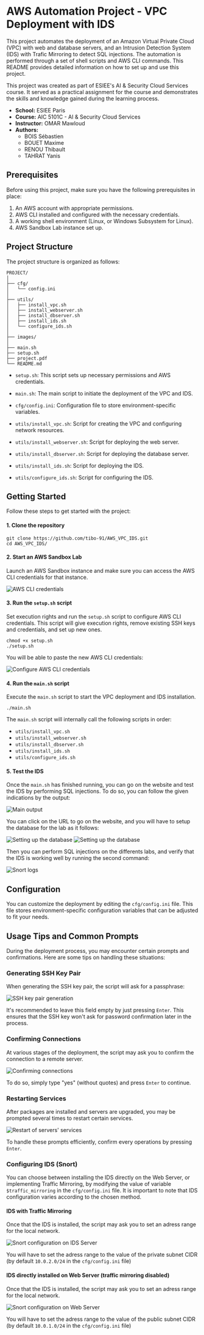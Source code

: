 # AWS Automation Project - VPC Deployment with IDS

This project automates the deployment of an Amazon Virtual Private Cloud (VPC) with web and database servers, and an Intrusion Detection System (IDS) with Trafic Mirroring to detect SQL injections. The automation is performed through a set of shell scripts and AWS CLI commands. This README provides detailed information on how to set up and use this project.

This project was created as part of ESIEE's AI & Security Cloud Services course. It served as a practical assignment for the course and demonstrates the skills and knowledge gained during the learning process.

- **School:** ESIEE Paris
- **Course:** AIC 5101C - AI & Security Cloud Services
- **Instructor:** OMAR Mawloud
- **Authors:** 
   - BOIS Sébastien
   - BOUET Maxime
   - RENOU Thibault
   - TAHRAT Yanis

## Prerequisites

Before using this project, make sure you have the following prerequisites in place:

1. An AWS account with appropriate permissions.
2. AWS CLI installed and configured with the necessary credentials.
3. A working shell environment (Linux, or Windows Subsystem for Linux).
4. AWS Sandbox Lab instance set up.

## Project Structure

The project structure is organized as follows:

```
PROJECT/
│ 
├── cfg/
│   └── config.ini
│ 
├── utils/
│   ├── install_vpc.sh
│   ├── install_webserver.sh
│   ├── install_dbserver.sh
│   ├── install_ids.sh
│   └── configure_ids.sh
│
├── images/
│
├── main.sh
├── setup.sh
├── project.pdf
└── README.md
```

- `setup.sh`: This script sets up necessary permissions and AWS credentials.

- `main.sh`: The main script to initiate the deployment of the VPC and IDS.

- `cfg/config.ini`: Configuration file to store environment-specific variables.

- `utils/install_vpc.sh`: Script for creating the VPC and configuring network resources.

- `utils/install_webserver.sh`: Script for deploying the web server.

- `utils/install_dbserver.sh`: Script for deploying the database server.

- `utils/install_ids.sh`: Script for deploying the IDS.

- `utils/configure_ids.sh`: Script for configuring the IDS.

## Getting Started

Follow these steps to get started with the project:

#### 1. Clone the repository

   ```shell
   git clone https://github.com/tibo-91/AWS_VPC_IDS.git
   cd AWS_VPC_IDS/
   ```

#### 2. Start an AWS Sandbox Lab

   Launch an AWS Sandbox instance and make sure you can access the AWS CLI credentials for that instance.

   ![AWS CLI credentials](images/AWS_CLI_credentials.png)

#### 3. Run the `setup.sh` script

   Set execution rights and run the `setup.sh` script to configure AWS CLI credentials. This script will give execution rights, remove existing SSH keys and credentials, and set up new ones. 

   ```shell
   chmod +x setup.sh
   ./setup.sh
   ```

   You will be able to paste the new AWS CLI credentials:

   ![Configure AWS CLI credentials](images/setup_sh.png)

#### 4. Run the `main.sh` script

   Execute the `main.sh` script to start the VPC deployment and IDS installation.

   ```shell
   ./main.sh
   ```
   The `main.sh` script will internally call the following scripts in order:
   - `utils/install_vpc.sh`
   - `utils/install_webserver.sh`
   - `utils/install_dbserver.sh`
   - `utils/install_ids.sh`
   - `utils/configure_ids.sh`   

#### 5. Test the IDS

   Once the `main.sh` has finished running, you can go on the website and test the IDS by performing SQL injections.
   To do so, you can follow the given indications by the output:

   ![Main output](images/main_output.png)

   You can click on the URL to go on the website, and you will have to setup the database for the lab as it follows:

   ![Setting up the database](images/setup_db.png)
   ![Setting up the database](images/setup_db2.png)

   Then you can perform SQL injections on the differents labs, and verify that the IDS is working well by running the second command:

   ![Snort logs](images/snort_logs.png)

## Configuration

You can customize the deployment by editing the `cfg/config.ini` file. 
This file stores environment-specific configuration variables that can be adjusted to fit your needs.

## Usage Tips and Common Prompts

During the deployment process, you may encounter certain prompts and confirmations. Here are some tips on handling these situations:

### Generating SSH Key Pair

When generating the SSH key pair, the script will ask for a passphrase:

![SSH key pair generation](images/ssh_empty_passphrase.png)

It's recommended to leave this field empty by just pressing `Enter`. 
This ensures that the SSH key won't ask for password confirmation later in the process.

### Confirming Connections

At various stages of the deployment, the script may ask you to confirm the connection to a remote server.

![Confirming connections](images/confirm_connections.png)

To do so, simply type "yes" (without quotes) and press `Enter` to continue.

### Restarting Services

After packages are installed and servers are upgraded, you may be prompted several times to restart certain services. 

![Restart of servers' services](images/service_restart.png)

To handle these prompts efficiently, confirm every operations by pressing `Enter`.

### Configuring IDS (Snort)

You can choose between installing the IDS directly on the Web Server, or implementing Traffic Mirroring, by modifying the value of variable `$traffic_mirroring` in the `cfg/config.ini` file. It is important to note that IDS configuration varies according to the chosen method.

#### IDS with Traffic Mirroring

Once that the IDS is installed, the script may ask you to set an adress range for the local network.

![Snort configuration on IDS Server](images/snort_config_IDS.png)

You will have to set the adress range to the value of the private subnet CIDR (by default `10.0.2.0/24` in the `cfg/config.ini` file) 

#### IDS directly installed on Web Server (traffic mirroring disabled)

Once that the IDS is installed, the script may ask you to set an adress range for the local network.

![Snort configuration on Web Server](images/snort_config_webserver.png)

You will have to set the adress range to the value of the public subnet CIDR (by default `10.0.1.0/24` in the `cfg/config.ini` file) 